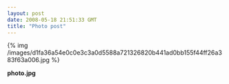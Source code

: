 ```yaml
---
layout: post
date: 2008-05-18 21:51:33 GMT
title: "Photo post"
---
```

{% img /images/d1fa36a54e0c0e3c3a0d5588a721326820b441ad0bb155f44ff26a383f63a006.jpg %}

<b>photo.jpg</b>